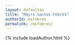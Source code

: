 ```yaml
---
layout: defaultau
title: "Mayra Santos-Febres"
authorId: msfebres
permalink: /msfebres/
---
```

{% include loadAuthor.html %}
<script>
    $(document).ready(function(){
        showAuthorBio('{{ page.authorId }}');
   });
</script>
